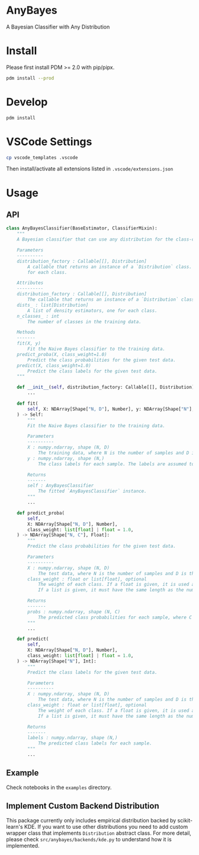 # AnyBayes
A Bayesian Classifier with Any Distribution

# Install

Please first install PDM >= 2.0 with pip/pipx.

```bash
pdm install --prod
```

# Develop

```bash
pdm install
```

# VSCode Settings

```bash
cp vscode_templates .vscode
```

Then install/activate all extensions listed in `.vscode/extensions.json`

# Usage

## API

```py
class AnyBayesClassifier(BaseEstimator, ClassifierMixin):
    """
    A Bayesian classifier that can use any distribution for the class-conditional densities.

    Parameters
    ----------
    distribution_factory : Callable[[], Distribution]
        A callable that returns an instance of a `Distribution` class. This is used to create the density estimators
        for each class.

    Attributes
    ----------
    distribution_factory : Callable[[], Distribution]
        The callable that returns an instance of a `Distribution` class.
    dists_ : list[Distribution]
        A list of density estimators, one for each class.
    n_classes_ : int
        The number of classes in the training data.

    Methods
    -------
    fit(X, y)
        Fit the Naive Bayes classifier to the training data.
    predict_proba(X, class_weight=1.0)
        Predict the class probabilities for the given test data.
    predict(X, class_weight=1.0)
        Predict the class labels for the given test data.
    """

    def __init__(self, distribution_factory: Callable[[], Distribution]):
        ...

    def fit(
        self, X: NDArray[Shape["N, D"], Number], y: NDArray[Shape["N"], Int]
    ) -> Self:
        """
        Fit the Naive Bayes classifier to the training data.

        Parameters
        ----------
        X : numpy.ndarray, shape (N, D)
            The training data, where N is the number of samples and D is the number of features.
        y : numpy.ndarray, shape (N,)
            The class labels for each sample. The labels are assumed to start from 0 without gaps

        Returns
        -------
        self : AnyBayesClassifier
            The fitted `AnyBayesClassifier` instance.
        """
        ...

    def predict_proba(
        self,
        X: NDArray[Shape["N, D"], Number],
        class_weight: list[float] | float = 1.0,
    ) -> NDArray[Shape["N, C"], Float]:
        """
        Predict the class probabilities for the given test data.

        Parameters
        ----------
        X : numpy.ndarray, shape (N, D)
            The test data, where N is the number of samples and D is the number of features.
        class_weight : float or list[float], optional
            The weight of each class. If a float is given, it is used as the weight for all classes.
            If a list is given, it must have the same length as the number of classes.

        Returns
        -------
        probs : numpy.ndarray, shape (N, C)
            The predicted class probabilities for each sample, where C is the number of classes.
        """
        ...

    def predict(
        self,
        X: NDArray[Shape["N, D"], Number],
        class_weight: list[float] | float = 1.0,
    ) -> NDArray[Shape["N"], Int]:
        """
        Predict the class labels for the given test data.

        Parameters
        ----------
        X : numpy.ndarray, shape (N, D)
            The test data, where N is the number of samples and D is the number of features.
        class_weight : float or list[float], optional
            The weight of each class. If a float is given, it is used as the weight for all classes.
            If a list is given, it must have the same length as the number of classes.

        Returns
        -------
        labels : numpy.ndarray, shape (N,)
            The predicted class labels for each sample.
        """
        ...
```

## Example

Check notebooks in the `examples` directory.

## Implement Custom Backend Distribution

This package currently only includes empirical distribution backed by scikit-learn's KDE. If you want to use other distributions you need to add custom wrapper class that implements `Distribution` abstract class. For more detail, please check `src/anybayes/backends/kde.py` to understand how it is implemented. 